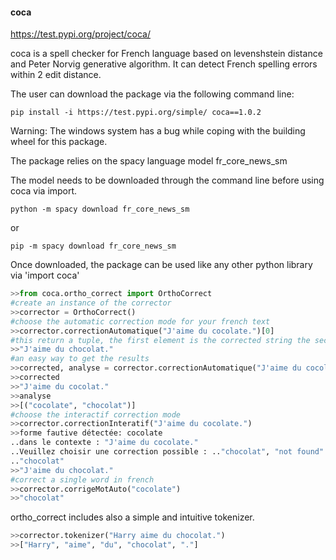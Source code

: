 #### coca
https://test.pypi.org/project/coca/ 


coca is a spell checker for French language based on levenshstein distance and Peter Norvig generative algorithm. It can detect French spelling errors within 2 edit distance.

The user can download the package via the following command line:
```cli
pip install -i https://test.pypi.org/simple/ coca==1.0.2
```
Warning: The windows system has a bug while coping with the building wheel for this package. 

The package relies on the spacy language model fr_core_news_sm

The model needs to be downloaded through the command line before using coca via import.

```cli
python -m spacy download fr_core_news_sm
```
or
```cli
pip -m spacy download fr_core_news_sm
```
Once downloaded, the package can be used like any other python library via 'import coca'

```python
>>from coca.ortho_correct import OrthoCorrect
#create an instance of the corrector 
>>corrector = OrthoCorrect() 
#choose the automatic correction mode for your french text
>>corrector.correctionAutomatique("J'aime du cocolate.")[0]
#this return a tuple, the first element is the corrected string the second element is a list of all the detected errors [(error1, corrected forme1), (error2, corrected forme2)...]
>>"J'aime du chocolat."
#an easy way to get the results
>>corrected, analyse = corrector.correctionAutomatique("J'aime du cocolate.")
>>corrected
>>"J'aime du cocolat."
>>analyse
>>[("cocolate", "chocolat")]
#choose the interactif correction mode
>>corrector.correctionInteratif("J'aime du cocolate.")
>>forme fautive détectée: cocolate
..dans le contexte : "J'aime du cocolate."
..Veuillez choisir une correction possible : .."chocolat", "not found"
.."chocolat" 
>>"J'aime du chocolat."
#correct a single word in french
>>corrector.corrigeMotAuto("cocolate")
>>"chocolat"
```

ortho_correct includes also a simple and intuitive tokenizer.

```python
>>corrector.tokenizer("Harry aime du chocolat.")
>>["Harry", "aime", "du", "chocolat", "."]
```

